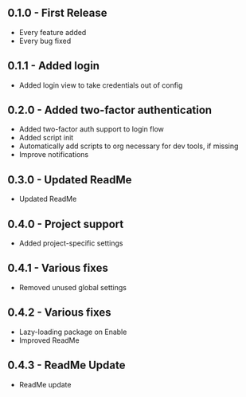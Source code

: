 ## 0.1.0 - First Release
* Every feature added
* Every bug fixed

## 0.1.1 - Added login
* Added login view to take credentials out of config

## 0.2.0 - Added two-factor authentication
* Added two-factor auth support to login flow
* Added script init
 * Automatically add scripts to org necessary for dev tools, if missing
* Improve notifications

## 0.3.0 - Updated ReadMe
* Updated ReadMe

## 0.4.0 - Project support
* Added project-specific settings

## 0.4.1 - Various fixes
* Removed unused global settings

## 0.4.2 - Various fixes
* Lazy-loading package on Enable
* Improved ReadMe

## 0.4.3 - ReadMe Update
* ReadMe update
